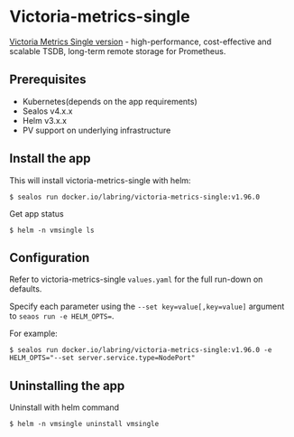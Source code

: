 # Victoria-metrics-single

[Victoria Metrics Single version](https://github.com/VictoriaMetrics/helm-charts/tree/master/charts/victoria-metrics-single) - high-performance, cost-effective and scalable TSDB, long-term remote storage for Prometheus.

## Prerequisites

- Kubernetes(depends on the app requirements)
- Sealos v4.x.x
- Helm v3.x.x
- PV support on underlying infrastructure

## Install the app

This will install victoria-metrics-single with helm:

```shell
$ sealos run docker.io/labring/victoria-metrics-single:v1.96.0
```

Get app status

```shell
$ helm -n vmsingle ls
```

## Configuration

Refer to victoria-metrics-single `values.yaml` for the full run-down on defaults.

Specify each parameter using the `--set key=value[,key=value]` argument to `seaos run -e HELM_OPTS=`. 

For example:

```shell
$ sealos run docker.io/labring/victoria-metrics-single:v1.96.0 -e HELM_OPTS="--set server.service.type=NodePort"
```

## Uninstalling the app

Uninstall with helm command

```shell
$ helm -n vmsingle uninstall vmsingle
```
